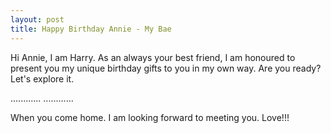 ```yaml
---
layout: post
title: Happy Birthday Annie - My Bae 
---
```


Hi Annie, I am Harry. As an always your best friend, I am honoured to present you my unique birthday gifts to you in my own way. 
Are you ready? Let's explore it. 

............
............


When you come home. I am looking forward to meeting you. Love!!! 

